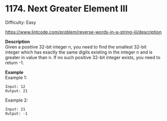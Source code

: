 # 1174. Next Greater Element III

Difficulty: Easy

https://www.lintcode.com/problem/reverse-words-in-a-string-iii/description

**Description**  
Given a positive 32-bit integer n, you need to find the smallest 32-bit integer which has exactly the same digits existing in the integer n and is greater in value than n. If no such positive 32-bit integer exists, you need to return -1.

**Example**  
Example 1:
```
Input: 12
Output: 21
```
Example 2:
```
Input: 21
Output: -1
```
